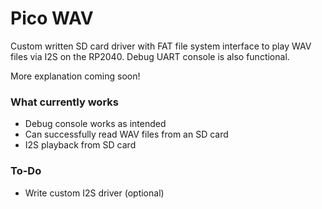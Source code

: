 # Pico WAV

Custom written SD card driver with FAT file system interface to play WAV files via I2S on the RP2040. Debug UART console is also functional.

More explanation coming soon!

### What currently works
- Debug console works as intended
- Can successfully read WAV files from an SD card
- I2S playback from SD card

### To-Do
- Write custom I2S driver (optional)
